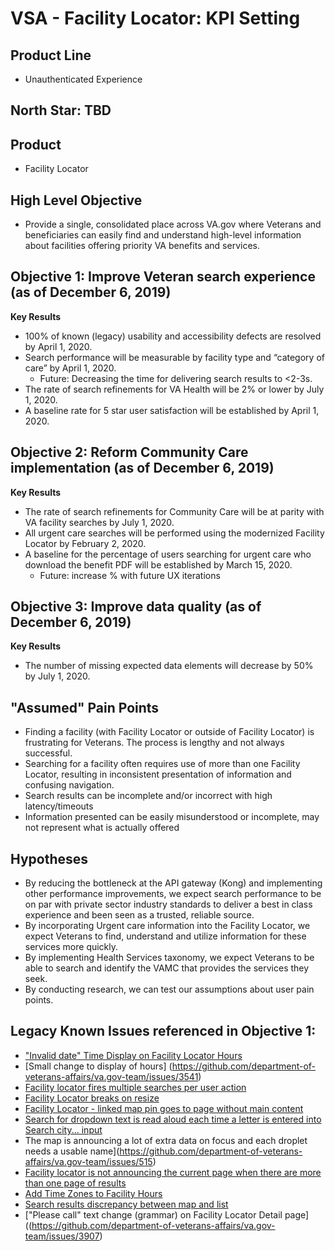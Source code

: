 # VSA - Facility Locator: KPI Setting 

## Product Line
- Unauthenticated Experience
## North Star: TBD
## Product
- Facility Locator 
## High Level Objective
- Provide a single, consolidated place across VA.gov where Veterans and beneficiaries can easily find and understand high-level information about facilities offering priority VA benefits and services. 


## Objective 1: Improve Veteran search experience (as of December 6, 2019)

**Key Results**
- 100% of known (legacy) usability and accessibility defects are resolved by April 1, 2020.
- Search performance will be measurable by facility type and “category of care” by April 1, 2020. 
  - Future: Decreasing the time for delivering search results to <2-3s. 
- The rate of search refinements for VA Health will be 2% or lower by July 1, 2020.  
- A baseline rate for 5 star user satisfaction will be established by April 1, 2020. 

## Objective 2: Reform Community Care implementation (as of December 6, 2019)

**Key Results**
- The rate of search refinements for Community Care will be at parity with VA facility searches by July 1, 2020. 
- All urgent care searches will be performed using the modernized Facility Locator by February 2, 2020. 
- A baseline for the percentage of users searching for urgent care who download the benefit PDF will be established by March 15, 2020.
  - Future: increase % with future UX iterations 

## Objective 3: Improve data quality (as of December 6, 2019)

**Key Results**
- The number of missing expected data elements will decrease by 50% by July 1, 2020.

## "Assumed" Pain Points
- Finding a facility (with Facility Locator or outside of Facility Locator) is frustrating for Veterans. The process is lengthy and not always successful.
- Searching for a facility often requires use of more than one Facility Locator, resulting in inconsistent presentation of information and confusing navigation. 
- Search results can be incomplete and/or incorrect with high latency/timeouts
- Information presented can be easily misunderstood or incomplete, may not represent what is actually offered

## Hypotheses
- By reducing the bottleneck at the API gateway (Kong) and implementing other performance improvements, we expect search performance to be on par with private sector industry standards to deliver a best in class experience and been seen as a trusted, reliable source. 
- By incorporating Urgent care information into the Facility Locator, we expect Veterans to find, understand and utilize information for these services more quickly. 
- By implementing Health Services taxonomy, we expect Veterans to be able to search and identify the VAMC that provides the services they seek.  
- By conducting research, we can test our assumptions about user pain points.

## Legacy Known Issues referenced in Objective 1: 
- ["Invalid date" Time Display on Facility Locator Hours](https://github.com/department-of-veterans-affairs/va.gov-team/issues/4000)
- [Small change to display of hours] (https://github.com/department-of-veterans-affairs/va.gov-team/issues/3541)
- [Facility locator fires multiple searches per user action](https://github.com/department-of-veterans-affairs/va.gov-team/issues/3206)
- [Facility Locator breaks on resize](https://github.com/department-of-veterans-affairs/va.gov-team/issues/1693)
- [Facility Locator - linked map pin goes to page without main content](https://github.com/department-of-veterans-affairs/va.gov-team/issues/2792)
 - [Search for dropdown text is read aloud each time a letter is entered into Search city... input](https://github.com/department-of-veterans-affairs/va.gov-team/issues/529)
- The map is announcing a lot of extra data on focus and each droplet needs a usable name](https://github.com/department-of-veterans-affairs/va.gov-team/issues/515) 
- [Facility locator is not announcing the current page when there are more than one page of results](https://github.com/department-of-veterans-affairs/va.gov-team/issues/713)
- [ Add Time Zones to Facility Hours](https://github.com/department-of-veterans-affairs/va.gov-team/issues/3530)
- [Search results discrepancy between map and list](https://github.com/department-of-veterans-affairs/va.gov-team/issues/2701)
- ["Please call" text change (grammar) on Facility Locator Detail page]((https://github.com/department-of-veterans-affairs/va.gov-team/issues/3907) 

